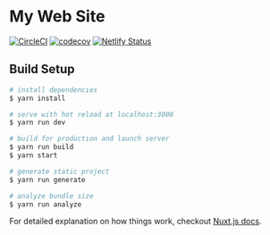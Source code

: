 # My Web Site

[![CircleCI](https://circleci.com/gh/Tsuyoshi84/tsuyoshi_tech.svg?style=svg&circle-token=d5f7abcee07016bd30a9d21ae8dc6aa853b74aa1)](https://circleci.com/gh/Tsuyoshi84/tsuyoshi_tech)
[![codecov](https://codecov.io/gh/Tsuyoshi84/tsuyoshi_tech/branch/master/graph/badge.svg)](https://codecov.io/gh/Tsuyoshi84/tsuyoshi_tech)
[![Netlify Status](https://api.netlify.com/api/v1/badges/22ae1a06-3930-4a8d-af22-f8e5969bd4d3/deploy-status)](https://app.netlify.com/sites/vigilant-ardinghelli-a333bc/deploys)

## Build Setup

```bash
# install dependencies
$ yarn install

# serve with hot reload at localhost:3000
$ yarn run dev

# build for production and launch server
$ yarn run build
$ yarn start

# generate static project
$ yarn run generate

# analyze bundle size
$ yarn run analyze
```

For detailed explanation on how things work, checkout [Nuxt.js docs](https://nuxtjs.org).
